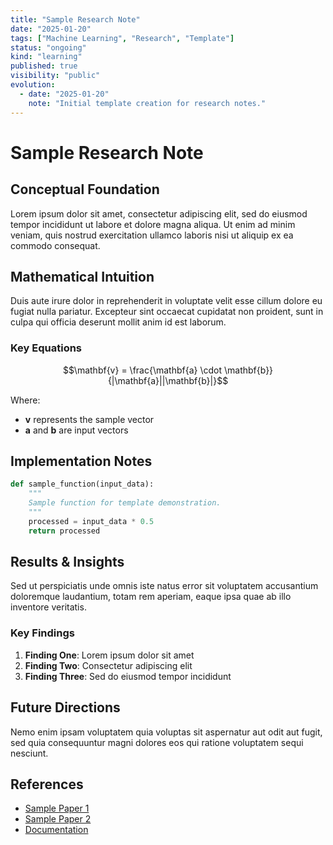 ```yaml
---
title: "Sample Research Note"
date: "2025-01-20"
tags: ["Machine Learning", "Research", "Template"]
status: "ongoing"
kind: "learning"
published: true
visibility: "public"
evolution:
  - date: "2025-01-20"
    note: "Initial template creation for research notes."
---
```


# Sample Research Note

## Conceptual Foundation

Lorem ipsum dolor sit amet, consectetur adipiscing elit, sed do eiusmod tempor incididunt ut labore et dolore magna aliqua. Ut enim ad minim veniam, quis nostrud exercitation ullamco laboris nisi ut aliquip ex ea commodo consequat.

## Mathematical Intuition

Duis aute irure dolor in reprehenderit in voluptate velit esse cillum dolore eu fugiat nulla pariatur. Excepteur sint occaecat cupidatat non proident, sunt in culpa qui officia deserunt mollit anim id est laborum.

### Key Equations

$$\mathbf{v} = \frac{\mathbf{a} \cdot \mathbf{b}}{|\mathbf{a}||\mathbf{b}|}$$

Where:
- $\mathbf{v}$ represents the sample vector
- $\mathbf{a}$ and $\mathbf{b}$ are input vectors

## Implementation Notes

```python
def sample_function(input_data):
    """
    Sample function for template demonstration.
    """
    processed = input_data * 0.5
    return processed
```

## Results & Insights

Sed ut perspiciatis unde omnis iste natus error sit voluptatem accusantium doloremque laudantium, totam rem aperiam, eaque ipsa quae ab illo inventore veritatis.

### Key Findings

1. **Finding One**: Lorem ipsum dolor sit amet
2. **Finding Two**: Consectetur adipiscing elit
3. **Finding Three**: Sed do eiusmod tempor incididunt

## Future Directions

Nemo enim ipsam voluptatem quia voluptas sit aspernatur aut odit aut fugit, sed quia consequuntur magni dolores eos qui ratione voluptatem sequi nesciunt.

## References

- [Sample Paper 1](https://example.com/paper1)
- [Sample Paper 2](https://example.com/paper2)
- [Documentation](https://example.com/docs)
